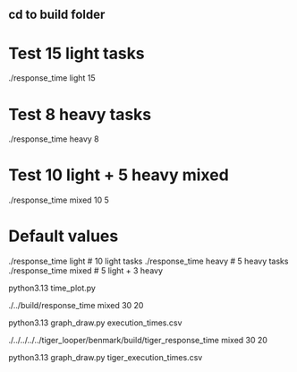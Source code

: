 ## cd to build folder
# Test 15 light tasks
./response_time light 15

# Test 8 heavy tasks  
./response_time heavy 8

# Test 10 light + 5 heavy mixed
./response_time mixed 10 5

# Default values
./response_time light    # 10 light tasks
./response_time heavy    # 5 heavy tasks  
./response_time mixed    # 5 light + 3 heavy


python3.13 time_plot.py

./../build/response_time mixed 30 20

python3.13 graph_draw.py execution_times.csv


./../../../../tiger_looper/benmark/build/tiger_response_time mixed 30 20

python3.13 graph_draw.py tiger_execution_times.csv


